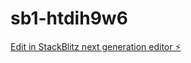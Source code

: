 # sb1-htdih9w6

[Edit in StackBlitz next generation editor ⚡️](https://stackblitz.com/~/github.com/filipmrbg/sb1-htdih9w6)